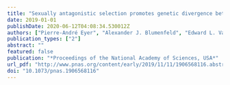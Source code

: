 ```yaml
---
title: "Sexually antagonistic selection promotes genetic divergence between males and females in an ant"
date: 2019-01-01
publishDate: 2020-06-12T04:08:34.530012Z
authors: ["Pierre-André Eyer", "Alexander J. Blumenfeld", "Edward L. Vargo"]
publication_types: ["2"]
abstract: ""
featured: false
publication: "*Proceedings of the National Academy of Sciences, USA*"
url_pdf: "http://www.pnas.org/content/early/2019/11/11/1906568116.abstract https://www.pnas.org/content/pnas/early/2019/11/11/1906568116.full.pdf"
doi: "10.1073/pnas.1906568116"
---
```


